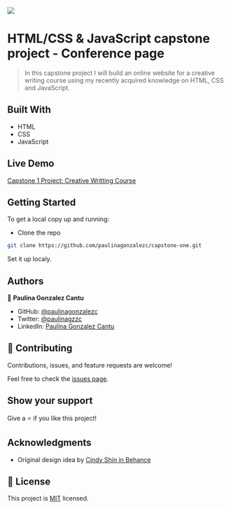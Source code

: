 ![](https://img.shields.io/badge/Microverse-blueviolet)

# HTML/CSS & JavaScript capstone project - Conference page

> In this capstone project I will build an online website for a creative writing course using my recently acquired knowledge on HTML, CSS and JavaScript.

## Built With

- HTML
- CSS
- JavaScript

## Live Demo

[Capstone 1 Project: Creative Writting Course](https://paulinagonzalezc.github.io/capstone-one/)

## Getting Started

To get a local copy up and running:

- Clone the repo

```sh
git clone https://github.com/paulinagonzalezc/capstone-one.git
```

Set it up localy.

## Authors

👤 **Paulina Gonzalez Cantu**

- GitHub: [@paulinagonzalezc](https://github.com/paulinagonzalezc)
- Twitter: [@paulinagzzc](https://twitter.com/paulinagzzc)
- LinkedIn: [Paulina Gonzalez Cantu](hhttps://www.linkedin.com/in/paulina-gonzalez-cantu/)

## 🤝 Contributing

Contributions, issues, and feature requests are welcome!

Feel free to check the [issues page](https://github.com/paulinagonzalezc/capstone-one/issues).

## Show your support

Give a ⭐️ if you like this project!

## Acknowledgments

- Original design idea by [Cindy Shin in Behance](https://www.behance.net/adagio07)

## 📝 License

This project is [MIT](./LICENSE) licensed.
